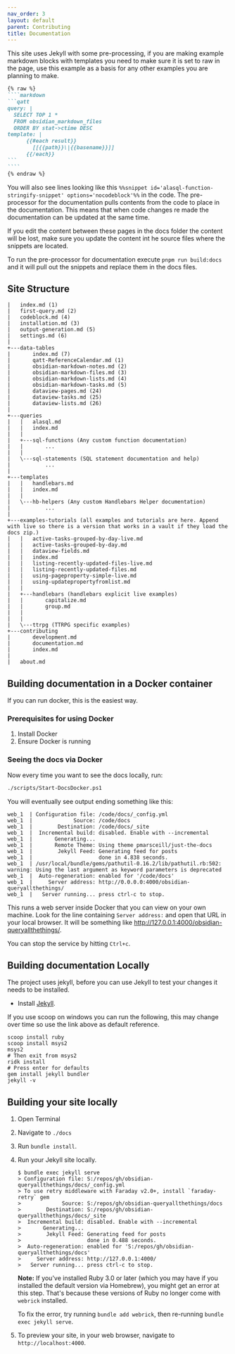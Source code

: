 ```yaml
---
nav_order: 3
layout: default
parent: Contributing
title: Documentation
---
```


This site uses Jekyll with some pre-processing, if you are making example markdown blocks with templates you need to make sure it is set to raw in the page, use this example as a basis for any other examples you are planning to make.

`````markdown
{% raw %}
````markdown
```qatt
query: |
  SELECT TOP 1 *
  FROM obsidian_markdown_files
  ORDER BY stat->ctime DESC
template: |
      {{#each result}}
        [[{{path}}\|{{basename}}]]
      {{/each}}
```
````
{% endraw %}
`````

You will also see lines looking like this `%%snippet id='alasql-function-stringify-snippet' options='nocodeblock'%%` in the code. The pre-processor for the documentation pulls contents from the code to place in the documentation. This means that when code changes re made the documentation can be updated at the same time.

If you edit the content between these pages in the docs folder the content will be lost, make sure you update the content int he source files where the snippets are located.

To run the pre-processor for documentation execute `pnpm run build:docs` and it will pull out the snippets and replace them in the docs files.

## Site Structure

```text
|   index.md (1)
|   first-query.md (2)
|   codeblock.md (4)
|   installation.md (3)
|   output-generation.md (5)
|   settings.md (6)
|
+---data-tables
|       index.md (7)
|       qatt-ReferenceCalendar.md (1)
|       obsidian-markdown-notes.md (2)
|       obsidian-markdown-files.md (3)
|       obsidian-markdown-lists.md (4)
|       obsidian-markdown-tasks.md (5)
|       dataview-pages.md (24)
|       dataview-tasks.md (25)
|       dataview-lists.md (26)
|
+---queries
|   |   alasql.md
|   |   index.md
|   |
|   +---sql-functions (Any custom function documentation)
|   |       ...
|   |
|   \---sql-statements (SQL statement documentation and help)
|           ...
|
+---templates
|   |   handlebars.md
|   |   index.md
|   |
|   \---hb-helpers (Any custom Handlebars Helper documentation)
|           ...
|
+---examples-tutorials (all examples and tutorials are here. Append with live so there is a version that works in a vault if they load the docs zip.)
|   |   active-tasks-grouped-by-day-live.md
|   |   active-tasks-grouped-by-day.md
|   |   dataview-fields.md
|   |   index.md
|   |   listing-recently-updated-files-live.md
|   |   listing-recently-updated-files.md
|   |   using-pageproperty-simple-live.md
|   |   using-updatepropertyfromlist.md
|   |
|   +---handlebars (handlebars explicit live examples)
|   |       capitalize.md
|   |       group.md
|   |
|   |
|   \---ttrpg (TTRPG specific examples)
+---contributing
|       development.md
|       documentation.md
|       index.md
|
|   about.md
```

## Building documentation in a Docker container

If you can run docker, this is the easiest way.

### Prerequisites for using Docker

1. Install Docker
2. Ensure Docker is running

### Seeing the docs via Docker

Now every time you want to see the docs locally, run:

```bash
./scripts/Start-DocsDocker.ps1
```

You will eventually see output ending something like this:

```text
web_1  | Configuration file: /code/docs/_config.yml
web_1  |             Source: /code/docs
web_1  |        Destination: /code/docs/_site
web_1  |  Incremental build: disabled. Enable with --incremental
web_1  |       Generating...
web_1  |       Remote Theme: Using theme pmarsceill/just-the-docs
web_1  |        Jekyll Feed: Generating feed for posts
web_1  |                     done in 4.838 seconds.
web_1  | /usr/local/bundle/gems/pathutil-0.16.2/lib/pathutil.rb:502: warning: Using the last argument as keyword parameters is deprecated
web_1  |  Auto-regeneration: enabled for '/code/docs'
web_1  |     Server address: http://0.0.0.0:4000/obsidian-queryallthethings/
web_1  |   Server running... press ctrl-c to stop.
```

This runs a web server inside Docker that you can view on your own machine.
Look for the line containing `Server address:` and open that URL in your local browser.
It will be something like <http://127.0.0.1:4000/obsidian-queryallthethings/>.

You can stop the service by hitting `Ctrl+c`.

## Building documentation Locally

The project uses jekyll, before you can use Jekyll to test your changes it needs to be installed.

- Install [Jekyll](https://jekyllrb.com/docs/installation/).

If you use scoop on windows you can run the following, this may change over time so use the link above as default reference.

```pwsh
scoop install ruby
scoop install msys2
msys2
# Then exit from msys2
ridk install
# Press enter for defaults
gem install jekyll bundler
jekyll -v
```

## Building your site locally

1. Open Terminal
2. Navigate to `./docs`
3. Run `bundle install`.
4. Run your Jekyll site locally.

    ```shell
    $ bundle exec jekyll serve
    > Configuration file: S:/repos/gh/obsidian-queryallthethings/docs/_config.yml
    > To use retry middleware with Faraday v2.0+, install `faraday-retry` gem
    >             Source: S:/repos/gh/obsidian-queryallthethings/docs
    >        Destination: S:/repos/gh/obsidian-queryallthethings/docs/_site
    >  Incremental build: disabled. Enable with --incremental
    >       Generating...
    >        Jekyll Feed: Generating feed for posts
    >                     done in 0.488 seconds.
    >  Auto-regeneration: enabled for 'S:/repos/gh/obsidian-queryallthethings/docs'
    >     Server address: http://127.0.0.1:4000/
    >   Server running... press ctrl-c to stop.
    ```

    **Note:** If you've installed Ruby 3.0 or later (which you may have if you installed the default version via Homebrew), you might get an error at this step. That's because these versions of Ruby no longer come with `webrick` installed.

    To fix the error, try running `bundle add webrick`, then re-running `bundle exec jekyll serve`.
5. To preview your site, in your web browser, navigate to `http://localhost:4000`.
